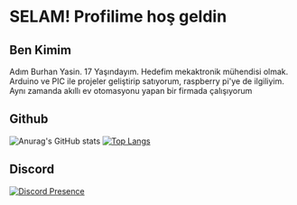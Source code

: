 <h1>SELAM! 
Profilime hoş geldin</h1>

<h2>Ben Kimim</h2>

<p>Adım Burhan Yasin. 17 Yaşındayım. Hedefim mekaktronik mühendisi olmak. Arduino ve PIC ile projeler geliştirip satıyorum, raspberry pi'ye de ilgiliyim. Aynı zamanda akıllı ev otomasyonu yapan bir firmada çalışıyorum</p>

<h2>Github</h2>



![Anurag's GitHub stats](https://github-readme-stats.vercel.app/api?username=burhanyasinkose&show_icons=true&theme=tokyonight)
[![Top Langs](https://github-readme-stats.vercel.app/api/top-langs/?username=burhanyasinkose)](https://github.com/anuraghazra/github-readme-stats)

<h2>Discord</h2>


[![Discord Presence](https://lanyard.cnrad.dev/api/853130594351317002)](https://discord.com/users/853130594351317002)
